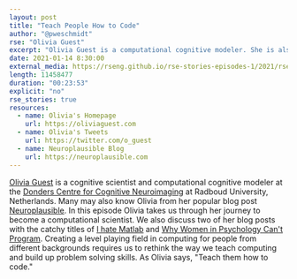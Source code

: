 ```yaml
---
layout: post
title: "Teach People How to Code"
author: "@pweschmidt"
rse: "Olivia Guest"
excerpt: "Olivia Guest is a computational cognitive modeler. She is also a prolific publisher and blogger. In this episode we discuss, amongst other things, two of her catchy blog posts."
date: 2021-01-14 8:30:00
external_media: https://rseng.github.io/rse-stories-episodes-1/2021/rse-stories-olivia-guest-episode-48.mp3 
length: 11458477
duration: "00:23:53"
explicit: "no"
rse_stories: true
resources:
  - name: Olivia's Homepage
    url: https://oliviaguest.com
  - name: Olivia's Tweets
    url: https://twitter.com/o_guest 
  - name: Neuroplausible Blog
    url: https://neuroplausible.com
--- 
```


[Olivia Guest](https://oliviaguest.com) is a cognitive scientist and computational cognitive modeler at the [Donders Centre for Cognitive Neuroimaging](https://www.ru.nl/donders/) at Radboud University, Netherlands.
Many may also know Olivia from her popular blog post [Neuroplausible](https://neuroplausible.com). In this episode Olivia takes us through her journey to become a computational scientist. We also discuss two of her blog posts with the catchy titles of [I hate Matlab](https://neuroplausible.com/matlab) and [Why Women in Psychology Can't Program](https://neuroplausible.com/programming). Creating a level playing field in computing for people from different backgrounds requires us to rethink the way we teach computing and build up problem solving skills. As Olivia says, "Teach them how to code."
